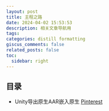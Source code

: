 ```yaml
---
layout: post
title: 主程之路
date: 2024-04-02 15:53:53
description: 相关文章导航用
tags: 
categories: distill formatting
giscus_comments: false
related_posts: false
toc:
  sidebar: right
---
```


## 目录

* Unity导出原生AAR嵌入原生 [Pinterest](https://jiehengdong.github.io/blog/2024/Unity_Export_Android_ARR/)